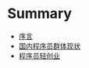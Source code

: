 # Summary

* [序言](preface.md)
* [国内程序员群体现状](chinese_programmer_status.md)
* [程序员轻创业](light_startup.md)

